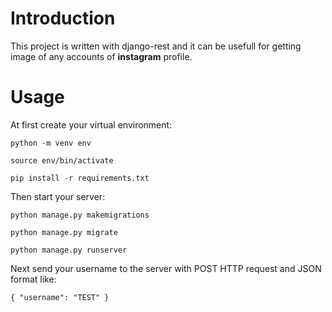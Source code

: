 # Introduction
This project is written with django-rest and it can be usefull for getting image of any accounts of **instagram** profile.

# Usage
At first create your virtual environment: 

`
python -m venv env
`

`
source env/bin/activate
`

`
pip install -r requirements.txt
`

Then start your server:

`
python manage.py makemigrations
`

`
python manage.py migrate
`

`
python manage.py runserver
`

Next send your username to the server with POST HTTP request and JSON format like:

`
{
	"username": "TEST"
}
`